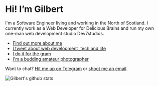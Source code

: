 # Hi! I’m Gilbert

I'm a Software Engineer living and working in the North of Scotland. I currently work as a Web Developer for Delicious Brains and run my own one-man web development studio Dev7studios.

* [Find out more about me](https://gilbitron.me/)
* [I tweet about web development, tech and life](https://twitter.com/gilbitron)
* [I do it for the gram](https://www.instagram.com/gilbitron/)
* [I'm a budding amateur photographer](https://www.instagram.com/gpellegromphotos/)

Want to chat? [Hit me up on Telegram](https://t.me/gilbitron) or [shoot me an email](mailto:gilbert@pellegrom.me).

![Gilbert's github stats](https://github-readme-stats.vercel.app/api?username=gilbitron&count_private=true&show_icons=true)
